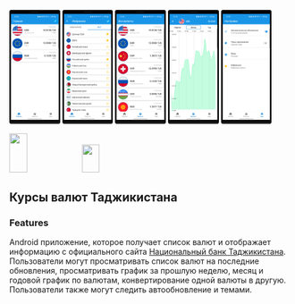 <img src="/docs/1.png" width=18% height=18%> <img src="/docs/2.png" width=18% height=18%>
<img src="/docs/3.png" width=18% height=18%> <img src="/docs/4.png" width=18% height=18%>
<img src="/docs/5.png" width=18% height=18%>

<p align="start" width="100%">
    <a href="https://play.google.com/store/apps/details?id=com.developer.valyutaapp">
    <img width="25%" src="https://play.google.com/intl/en_us/badges/static/images/badges/en_badge_web_generic.png" height="70"></a>
    <a href="https://play.google.com/store/apps/details?id=com.developer.valyutaapp">
    <img width="25%" src="https://static.tildacdn.com/tild3633-6364-4533-a462-303133633334/app-gallery-en.png" height="50"></a>
</p>

## Курсы валют Таджикистана

### Features
Android приложение, которое получает список валют и  отображает информацию
с официального сайта [Национальный банк Таджикистана](https://www.nbt.tj/ru/kurs/kurs.php).
Пользователи могут просматривать список валют на последние обновления,
просматривать график за прошлую неделю, месяц и годовой график по валютам,
конвертирование одной валюты в другую. Пользователи также могут следить автообновление и темами.
